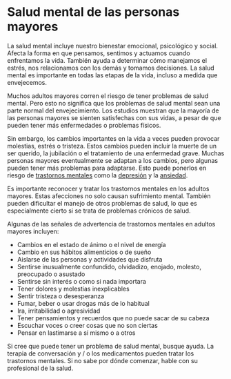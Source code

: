Salud mental de las personas mayores
====================================


La salud mental incluye nuestro bienestar emocional, psicológico y social. Afecta la forma en que pensamos, sentimos y actuamos cuando enfrentamos la vida. También ayuda a determinar cómo manejamos el estrés, nos relacionamos con los demás y tomamos decisiones. La salud mental es importante en todas las etapas de la vida, incluso a medida que envejecemos.


Muchos adultos mayores corren el riesgo de tener problemas de salud mental. Pero esto no significa que los problemas de salud mental sean una parte normal del envejecimiento. Los estudios muestran que la mayoría de las personas mayores se sienten satisfechas con sus vidas, a pesar de que pueden tener más enfermedades o problemas físicos.


Sin embargo, los cambios importantes en la vida a veces pueden provocar molestias, estrés o tristeza. Estos cambios pueden incluir la muerte de un ser querido, la jubilación o el tratamiento de una enfermedad grave. Muchas personas mayores eventualmente se adaptan a los cambios, pero algunas pueden tener más problemas para adaptarse. Esto puede ponerlos en riesgo de [trastornos mentales](https://medlineplus.gov/spanish/mentaldisorders.html) como la [depresión](https://medlineplus.gov/spanish/depression.html) y la [ansiedad](https://medlineplus.gov/spanish/anxiety.html).


Es importante reconocer y tratar los trastornos mentales en los adultos mayores. Estas afecciones no solo causan sufrimiento mental. También pueden dificultar el manejo de otros problemas de salud, lo que es especialmente cierto si se trata de problemas crónicos de salud.


Algunas de las señales de advertencia de trastornos mentales en adultos mayores incluyen:


* Cambios en el estado de ánimo o el nivel de energía
* Cambio en sus hábitos alimenticios o de sueño
* Aislarse de las personas y actividades que disfruta
* Sentirse inusualmente confundido, olvidadizo, enojado, molesto, preocupado o asustado
* Sentirse sin interés o como si nada importara
* Tener dolores y molestias inexplicables
* Sentir tristeza o desesperanza
* Fumar, beber o usar drogas más de lo habitual
* Ira, irritabilidad o agresividad
* Tener pensamientos y recuerdos que no puede sacar de su cabeza
* Escuchar voces o creer cosas que no son ciertas
* Pensar en lastimarse a sí mismo o a otros


Si cree que puede tener un problema de salud mental, busque ayuda. La terapia de conversación y / o los medicamentos pueden tratar los trastornos mentales. Si no sabe por dónde comenzar, hable con su profesional de la salud. 

